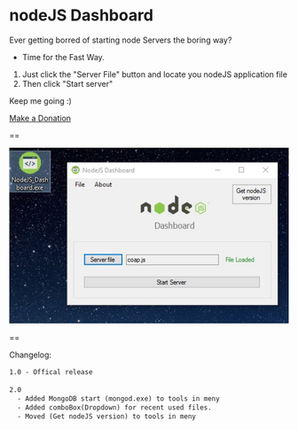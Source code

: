 # nodeJS Dashboard


Ever getting borred of starting node Servers the boring way?



* Time for the Fast Way.

1. Just click the "Server File" button and locate you nodeJS application file
2. Then click "Start server"





Keep me going :)


[Make a Donation](https://www.paypal.me/ACincarevic) 



==


![Alt text](https://github.com/aCo0o/nodeJS_Dashboard/blob/master/UI.jpg?raw=true "nodeJS Dashboard")




==

Changelog:

    1.0 - Offical release
    
    2.0 
      - Added MongoDB start (mongod.exe) to tools in meny
      - Added comboBox(Dropdown) for recent used files.
      - Moved (Get nodeJS version) to tools in meny


